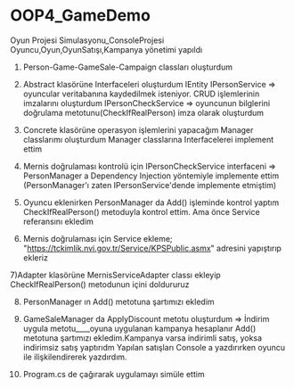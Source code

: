 # OOP4_GameDemo
Oyun Projesi Simulasyonu_ConsoleProjesi   Oyuncu,Oyun,OyunSatışı,Kampanya yönetimi yapıldı

1) Person-Game-GameSale-Campaign classları oluşturdum

2) Abstract klasörüne Interfaceleri oluşturdum
   IEntity 
   IPersonService => oyuncular veritabanına kaydedilmek isteniyor. CRUD işlemlerinin imzalarını oluşturdum
   IPersonCheckService => oyuncunun bilglerini doğrulama metotunu(CheckIfRealPerson) imza olarak oluşturdum

3) Concrete klasörüne operasyon işlemlerini yapacağım Manager classlarımı oluşturdum
   Manager classlarına Interfacelerei implement ettim
   
4) Mernis doğrulaması kontrolü için
   IPersonCheckService interfaceni => PersonManager a Dependency Injection yöntemiyle implemente ettim 
  (PersonManager'ı zaten IPersonService'dende implemente etmiştim)

5) Oyuncu eklenirken PersonManager da Add() işleminde kontrol yaptım
   CheckIfRealPerson() metoduyla kontrol ettim. Ama önce Service referansını ekledim

6) Mernis doğrulaması için Service ekleme;
   "https://tckimlik.nvi.gov.tr/Service/KPSPublic.asmx" adresini yapıştırıp ekleriz

7)Adapter klasörüne MernisServiceAdapter classı ekleyip CheckIfRealPerson() metodunun içini doldururuz

8) PersonManager ın Add() metotuna şartımızı ekledim

9) GameSaleManager da 
   ApplyDiscount metotu oluşturdum => İndirim uygula metotu____oyuna uygulanan kampanya hesaplanır
   Add() metotuna şartımızı ekledim.Kampanya varsa indirimli satış, yoksa indirimsiz satış yaptırıdm
   Yapılan satışları Console a yazdırırken oyuncu ile ilişkilendirerek yazdırdım.

10) Program.cs de çağırarak uygulamayı simüle ettim
